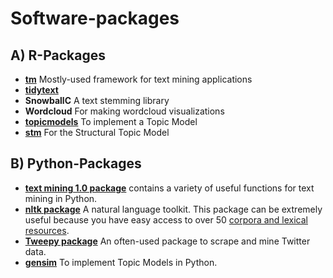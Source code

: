 # Software-packages

## A) R-Packages

- [**tm**](https://www.rdocumentation.org/packages/tm/versions/0.6-2?tap_a=5644-dce66f&tap_s=10907-287229) Mostly-used framework for text mining applications
- [**tidytext**](http://tidytextmining.com/)
- **SnowballC** A text stemming library
- **Wordcloud** For making wordcloud visualizations
- [**topicmodels**](https://www.rdocumentation.org/packages/topicmodels/versions/0.2-6) To implement a Topic Model
- [**stm**](http://www.structuraltopicmodel.com/) For the Structural Topic Model

## B) Python-Packages

- [**text mining 1.0 package**](https://pypi.python.org/pypi/textmining/1.0) contains a variety of useful functions for text mining in Python.
- [**nltk package**](http://www.nltk.org/) A natural language toolkit. This package can be extremely useful because you have easy access to over 50 [corpora and lexical resources](http://www.nltk.org/nltk_data/).
- [**Tweepy package**](http://www.tweepy.org/) An often-used package to scrape and mine Twitter data.
- [**gensim**](https://radimrehurek.com/gensim/) To implement Topic Models in Python. 
